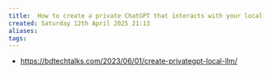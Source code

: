 ```yaml
---
title:  How to create a private ChatGPT that interacts with your local documents
created: Saturday 12th April 2025 21:13
aliases: 
tags: 
---
```

- https://bdtechtalks.com/2023/06/01/create-privategpt-local-llm/